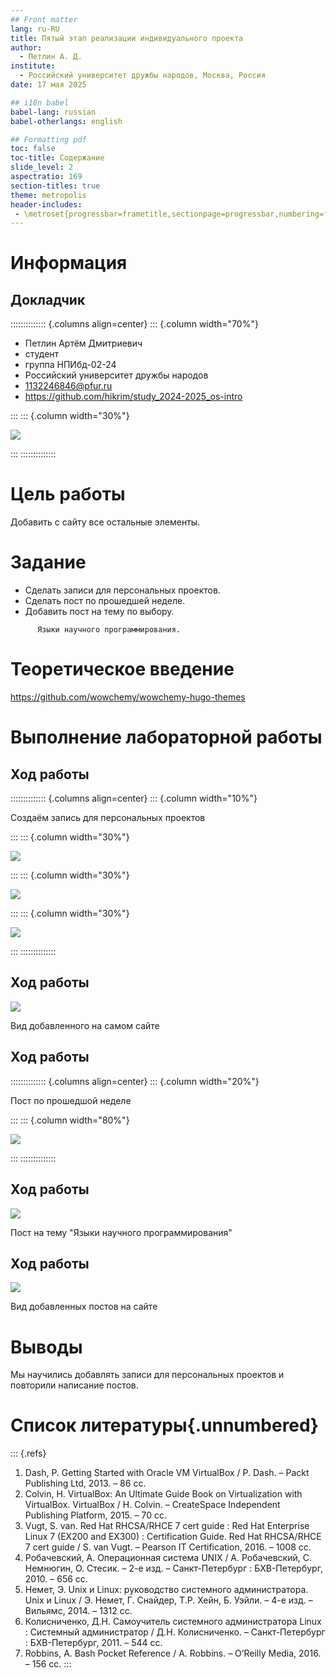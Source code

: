 ```yaml
---
## Front matter
lang: ru-RU
title: Пятый этап реализации индивидуального проекта
author:
  - Петлин А. Д.
institute:
  - Российский университет дружбы народов, Москва, Россия
date: 17 мая 2025

## i18n babel
babel-lang: russian
babel-otherlangs: english

## Formatting pdf
toc: false
toc-title: Содержание
slide_level: 2
aspectratio: 169
section-titles: true
theme: metropolis
header-includes:
 - \metroset{progressbar=frametitle,sectionpage=progressbar,numbering=fraction}
---
```


# Информация

## Докладчик

:::::::::::::: {.columns align=center}
::: {.column width="70%"}

  * Петлин Артём Дмитриевич
  * студент
  * группа НПИбд-02-24
  * Российский университет дружбы народов
  * [1132246846@pfur.ru](mailto:1132246846@pfur.ru)
  * <https://github.com/hikrim/study_2024-2025_os-intro>

:::
::: {.column width="30%"}

![](./image/foto2.jpg)

:::
::::::::::::::

# Цель работы

Добавить с сайту все остальные элементы.

# Задание

   - Сделать записи для персональных проектов.
   - Сделать пост по прошедшей неделе.
   - Добавить пост на тему по выбору.
        
```
      Языки научного программирования.
```

# Теоретическое введение

https://github.com/wowchemy/wowchemy-hugo-themes

# Выполнение лабораторной работы

## Ход работы

:::::::::::::: {.columns align=center}
::: {.column width="10%"}

Создаём запись для персональных проектов

:::
::: {.column width="30%"}

![](image/1.jpg)

:::
::: {.column width="30%"}

![](image/2.jpg)

:::
::: {.column width="30%"}

![](image/3.jpg)

:::
::::::::::::::









## Ход работы

![](image/4.jpg)

Вид добавленного на самом сайте

## Ход работы

:::::::::::::: {.columns align=center}
::: {.column width="20%"}

Пост по прошедшой неделе

:::
::: {.column width="80%"}

![](image/5.jpg)

:::
::::::::::::::

## Ход работы

![](image/6.jpg)

Пост на тему "Языки научного программирования"

## Ход работы

![](image/7.jpg)

Вид добавленных постов на сайте

# Выводы

Мы научились добавлять записи для персональных проектов и повторили написание постов.

# Список литературы{.unnumbered}

::: {.refs}
1. Dash, P. Getting Started with Oracle VM VirtualBox / P. Dash. – Packt Publishing Ltd, 2013. – 86 сс.
2. Colvin, H. VirtualBox: An Ultimate Guide Book on Virtualization with VirtualBox. VirtualBox / H. Colvin. – CreateSpace Independent Publishing Platform, 2015. – 70 сс.
3. Vugt, S. van. Red Hat RHCSA/RHCE 7 cert guide : Red Hat Enterprise Linux 7 (EX200 and EX300) : Certification Guide. Red Hat RHCSA/RHCE 7 cert guide / S. van Vugt. – Pearson IT Certification, 2016. – 1008 сс.
4. Робачевский, А. Операционная система UNIX / А. Робачевский, С. Немнюгин, О. Стесик. – 2-е изд. – Санкт-Петербург : БХВ-Петербург, 2010. – 656 сс.
5. Немет, Э. Unix и Linux: руководство системного администратора. Unix и Linux / Э. Немет, Г. Снайдер, Т.Р. Хейн, Б. Уэйли. – 4-е изд. – Вильямс, 2014. – 1312 сс.
6. Колисниченко, Д.Н. Самоучитель системного администратора Linux : Системный администратор / Д.Н. Колисниченко. – Санкт-Петербург : БХВ-Петербург, 2011. – 544 сс.
7. Robbins, A. Bash Pocket Reference / A. Robbins. – O’Reilly Media, 2016. – 156 сс.
:::
